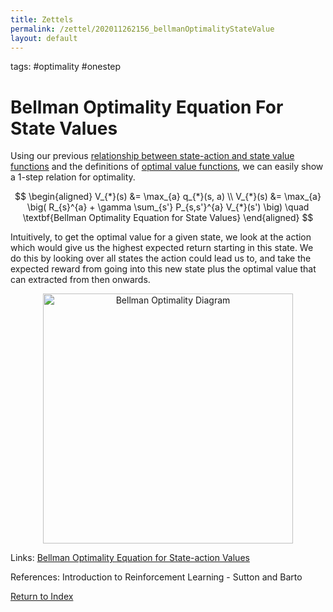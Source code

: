 ```yaml
---
title: Zettels
permalink: /zettel/202011262156_bellmanOptimalityStateValue
layout: default
---
```

tags: #optimality #onestep

# Bellman Optimality Equation For State Values

Using our previous [relationship between state-action and state value functions](202011262125_stateActionTostatevalue) 
and the definitions of [optimal value functions](202011262033_optimalValueFunctions), 
we can easily show a 1-step relation for optimality.

$$
\begin{aligned}
V_{*}(s) &= \max_{a} q_{*}(s, a) \\
V_{*}(s) &= \max_{a} \big( R_{s}^{a} + \gamma \sum_{s'} P_{s,s'}^{a} V_{*}(s') \big) \quad \textbf{Bellman Optimality Equation for State Values}
\end{aligned}
$$

Intuitively, to get the optimal value for a given state, we look at the action which would give us the highest expected 
return starting in this state. We do this by looking over all states the action could lead us to, and take the expected 
reward from going into this new state plus the optimal value that can extracted from then onwards. 

<center><img src="https://miro.medium.com/max/1058/1*6YVaMjuJV2IuZb6y_Zpo2w.png"
     alt="Bellman Optimality Diagram"
     class="center"
     style="width: 400px;" /></center>

Links: [Bellman Optimality Equation for State-action Values](202011291755_bellmanOptimalityStateActionValue)

References: Introduction to Reinforcement Learning - Sutton and Barto

[Return to Index](index)